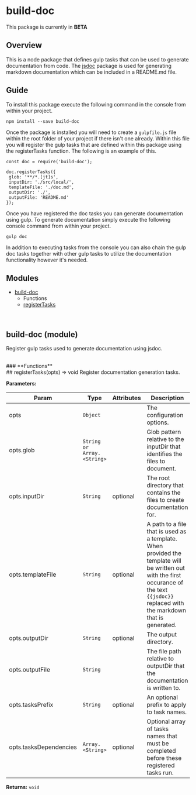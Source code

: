 # build-doc

This package is currently in **BETA**

## Overview
This is a node package that defines gulp tasks that can be used to generate documentation from code.
The [jsdoc](https://www.npmjs.com/package/jsdoc) package is used for generating markdown documentation which
can be included in a README.md file.

## Guide

To install this package execute the following command in the console from within your project.

```
npm install --save build-doc
```

Once the package is installed you will need to create a `gulpfile.js` file within the root folder of your project if there isn't one already.
Within this file you will register the gulp tasks that are defined within this package using the registerTasks function.  The following is an example of this.

```
const doc = require('build-doc');

doc.registerTasks({
 glob: '**/*.[jt]s',
 inputDir: './src/local/',
 templateFile: './doc.md',
 outputDir: './',
 outputFile: 'README.md'
});
```

Once you have registered the doc tasks you can generate documentation using gulp.
To generate documentation simply execute the following console command from within your project.

```
gulp doc
```

In addition to executing tasks from the console you can also chain the gulp doc tasks together with other gulp tasks to utilize the documentation functionality however it's needed.

## Modules

* [build-doc](#module_build-doc)
  * Functions
  * [registerTasks](#module_build-doc~registerTasks)


<br/><a name="module_build-doc"></a>
## **build-doc** (module)  
Register gulp tasks used to generate documentation using jsdoc.  


<br/>
### **Functions**  
<br/>
<a name="module_build-doc~registerTasks"></a>
## registerTasks(opts) ⇒ void  
Register documentation generation tasks.  
  
**Parameters:**  

| Param | Type | Attributes | Description |
| --- | --- | --- | --- |
| opts | `Object` |   | The configuration options. |
| opts.glob | `String or Array.<String>` |   | Glob pattern relative to the inputDir that identifies the files to document. |
| opts.inputDir | `String` | optional | The root directory that contains the files to create documentation for. |
| opts.templateFile | `String` | optional | A path to a file that is used as a template.  When provided the template will                                       be written out with the first occurance of the text `{{jsdoc}}` replaced                                       with the markdown that is generated. |
| opts.outputDir | `String` | optional | The output directory. |
| opts.outputFile | `String` |   | The file path relative to outputDir that the documentation is written to. |
| opts.tasksPrefix | `String` | optional | An optional prefix to apply to task names. |
| opts.tasksDependencies | `Array.<String>` | optional | Optional array of tasks names that must be completed before these registered tasks run. |
  
**Returns:** `void`  


<br/>
